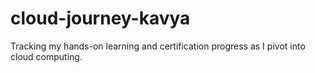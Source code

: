 # cloud-journey-kavya
Tracking my hands-on learning and certification progress as I pivot into cloud computing.
